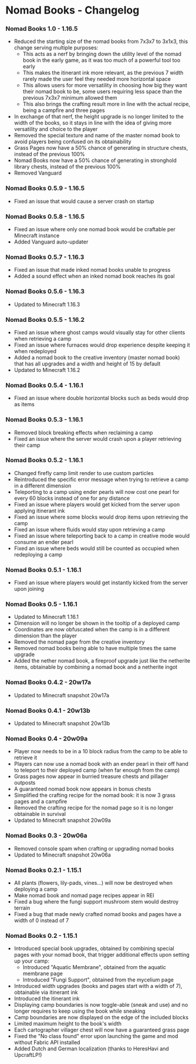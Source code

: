 # Nomad Books - Changelog

### Nomad Books 1.0 - 1.16.5
- Reduced the starting size of the nomad books from 7x3x7 to 3x1x3, this change serving multiple purposes:
    - This acts as a nerf by bringing down the utility level of the nomad book in the early game, as it was too much of a powerful tool too early
    - This makes the itinerant ink more relevant, as the previous 7 width rarely made the user feel they needed more horizontal space
    - This allows users for more versatility in choosing how big they want their nomad book to be, some users requiring less space than the previous 7x3x7 minimum allowed them
    - This also brings the crafting result more in line with the actual recipe, being a campfire and three pages
- In exchange of that nerf, the height upgrade is no longer limited to the width of the books, so it stays in line with the idea of giving more versatility and choice to the player
- Removed the special texture and name of the master nomad book to avoid players being confused on its obtainability
- Grass Pages now have a 50% chance of generating in structure chests, instead of the previous 100%
- Nomad Books now have a 50% chance of generating in stronghold library chests, instead of the previous 100%
- Removed Vanguard

### Nomad Books 0.5.9 - 1.16.5
- Fixed an issue that would cause a server crash on startup

### Nomad Books 0.5.8 - 1.16.5
- Fixed an issue where only one nomad book would be craftable per Minecraft instance
- Added Vanguard auto-updater

### Nomad Books 0.5.7 - 1.16.3
- Fixed an issue that made inked nomad books unable to progress
- Added a sound effect when an inked nomad book reaches its goal

### Nomad Books 0.5.6 - 1.16.3
- Updated to Minecraft 1.16.3

### Nomad Books 0.5.5 - 1.16.2
- Fixed an issue where ghost camps would visually stay for other clients when retrieving a camp
- Fixed an issue where furnaces would drop experience despite keeping it when redeployed
- Added a nomad book to the creative inventory (master nomad book) that has all upgrades and a width and height of 15 by default
- Updated to Minecraft 1.16.2

### Nomad Books 0.5.4 - 1.16.1
- Fixed an issue where double horizontal blocks such as beds would drop as items

### Nomad Books 0.5.3 - 1.16.1
- Removed block breaking effects when reclaiming a camp
- Fixed an issue where the server would crash upon a player retrieving their camp

### Nomad Books 0.5.2 - 1.16.1
- Changed firefly camp limit render to use custom particles
- Reintroduced the specific error message when trying to retrieve a camp in a different dimension
- Teleporting to a camp using ender pearls will now cost one pearl for every 60 blocks instead of one for any distance
- Fixed an issue where players would get kicked from the server upon applying itinerant ink
- Fixed an issue where some blocks would drop items upon retrieving the camp
- Fixed an issue where fluids would stay upon retrieving a camp
- Fixed an issue where teleporting back to a camp in creative mode would consume an ender pearl
- Fixed an issue where beds would still be counted as occupied when redeploying a camp

### Nomad Books 0.5.1 - 1.16.1
- Fixed an issue where players would get instantly kicked from the server upon joining

### Nomad Books 0.5 - 1.16.1
- Updated to Minecraft 1.16.1
- Dimension will no longer be shown in the tooltip of a deployed camp
- Coordinates are now obfuscated when the camp is in a different dimension than the player
- Removed the nomad page from the creative inventory
- Removed nomad books being able to have multiple times the same upgrade
- Added the nether nomad book, a fireproof upgrade just like the netherite items, obtainable by combining a nomad book and a netherite ingot

### Nomad Books 0.4.2 - 20w17a
- Updated to Minecraft snapshot 20w17a

### Nomad Books 0.4.1 - 20w13b
- Updated to Minecraft snapshot 20w13b

### Nomad Books 0.4 - 20w09a
- Player now needs to be in a 10 block radius from the camp to be able to retrieve it
- Players can now use a nomad book with an ender pearl in their off hand to teleport to their deployed camp (when far enough from the camp)
- Grass pages now appear in burried treasure chests and pillager outposts
- A guaranteed nomad book now appears in bonus chests
- Simplified the crafting recipe for the nomad book: it is now 3 grass pages and a campfire
- Removed the crafting recipe for the nomad page so it is no longer obtainable in survival
- Updated to Minecraft snapshot 20w09a

### Nomad Books 0.3 - 20w06a
- Removed console spam when crafting or upgrading nomad books
- Updated to Minecraft snapshot 20w06a

### Nomad Books 0.2.1 - 1.15.1
- All plants (flowers, lily-pads, vines...) will now be destroyed when deploying a camp
- Make nomad book and nomad page recipes appear in REI
- Fixed a bug where the fungi support mushroom stem would destroy terrain
- Fixed a bug that made newly crafted nomad books and pages have a width of 0 instead of 7

### Nomad Books 0.2 - 1.15.1
- Introduced special book upgrades, obtained by combining special pages with your nomad book, that trigger additional effects upon setting up your camp:
  - Introduced "Aquatic Membrane", obtained from the aquatic membrane page
  - Introduced "Fungi Support", obtained from the mycelium page
- Introduced width upgrades (books and pages start with a width of 7), obtainable via itinerant ink
- Introduced the itinerant ink
- Displaying camp boundaries is now toggle-able (sneak and use) and no longer requires to keep using the book while sneaking
- Camp boundaries are now displayed on the edge of the included blocks
- Limited maximum height to the book's width
- Each cartographer villager chest will now have a guaranteed grass page
- Fixed the "No class found" error upon launching the game and mod without Fabric API installed
- Added Dutch and German localization (thanks to HeresHavi and UpcraftLP!)
